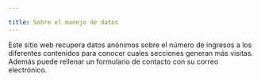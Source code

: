 ```yaml
---

title: Sobre el manejo de datos
---
```


Este sitio web recupera datos anónimos sobre el número de ingresos a los diferentes contenidos para conocer cuales secciones generan más visitas.
Además puede rellenar un formulario de contacto con su correo electrónico.
